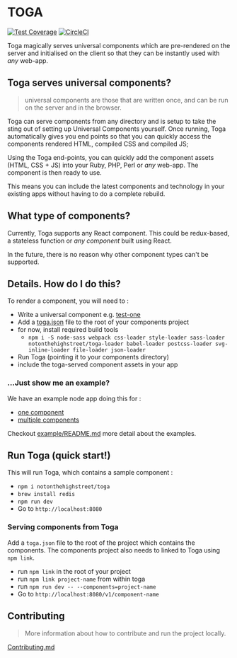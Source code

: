 # TOGA

[![Test Coverage](https://codeclimate.com/repos/56d6f79a4304122460007970/badges/70c559a8e7dbfc647eb1/coverage.svg)](https://codeclimate.com/repos/56d6f79a4304122460007970/coverage)
[![CircleCI](https://circleci.com/gh/notonthehighstreet/toga/tree/master.svg?style=svg&circle-token=fad4a71fbda4e23fb196f5e4c63384bf7db66b6c)](https://circleci.com/gh/notonthehighstreet/toga/tree/master)

Toga magically serves universal components which are pre-rendered on the server and initialised on the client so that they can be instantly used with *any* web-app.

## Toga serves universal components?

> universal components are those that are written once, and can be run on the server and in the browser.

Toga can serve components from any directory and is setup to take the sting out of setting up Universal Components yourself.
Once running, Toga automatically gives you end points so that you can quickly access the components rendered HTML, compiled CSS and compiled JS;

Using the Toga end-points, you can quickly add the component assets (HTML, CSS + JS) into your Ruby, PHP, Perl or *any* web-app.
The component is then ready to use.

This means you can include the latest components and technology in your existing apps without having to do a complete rebuild.

## What type of components?

Currently, Toga supports any React component.
This could be redux-based, a stateless function or *any component* built using React.

In the future, there is no reason why other component types can't be supported.

## Details. How do I do this?

To render a component, you will need to :

  * Write a universal component e.g. [test-one](/tests/e2e/components/test-one/index.js)
  * Add a [toga.json](/toga.json.md) file to the root of your components project
  * for now, install required build tools
    * `npm i -S node-sass webpack css-loader style-loader sass-loader notonthehighstreet/toga-loader babel-loader postcss-loader svg-inline-loader file-loader json-loader `
  * Run Toga (pointing it to your components directory)
  * include the toga-served component assets in your app

### ...Just show me an example?

We have an example node app doing this for :

 * [one component](/example/routes/one-component.js)
 * [multiple components](/example/routes/multiple-components.js)

Checkout [example/README.md](/example/README.md) more detail about the examples.

## Run Toga (quick start!)

This will run Toga, which contains a sample component :

 * `npm i notonthehighstreet/toga`
 * `brew install redis`
 * `npm run dev`
 * Go to `http://localhost:8080`

### Serving components from Toga

Add a `toga.json` file to the root of the project which contains the components.
The components project also needs to linked to Toga using `npm link`.

  * run `npm link` in the root of your project
  * run `npm link project-name` from within toga
  * run `npm run dev -- --components=project-name`
  * Go to `http://localhost:8080/v1/component-name`
## Contributing

 > More information about how to contribute and run the project locally.

[Contributing.md](CONTRIBUTING.md)

